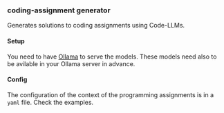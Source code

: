 ### coding-assignment generator

Generates solutions to coding assignments using Code-LLMs.

#### Setup

You need to have [Ollama](https://ollama.com/) to serve the models. These models need also to be avilable in your Ollama server in advance.

#### Config

The configuration of the context of the programming assignments is in a `yaml` file. Check the examples.